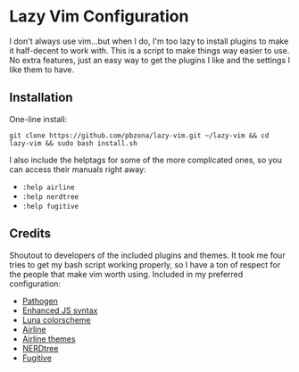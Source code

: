 # Lazy Vim Configuration

I don't always use vim...but when I do, I'm too lazy to install plugins to make
it half-decent to work with. This is a script to make things way easier to use.
No extra features, just an easy way to get the plugins I like and the settings
I like them to have.

## Installation

One-line install:

`git clone https://github.com/pbzona/lazy-vim.git ~/lazy-vim && cd lazy-vim && sudo bash install.sh`

I also include the helptags for some of the more complicated ones, so you can
access their manuals right away:

- `:help airline`
- `:help nerdtree`
- `:help fugitive`

## Credits  

Shoutout to developers of the included plugins and themes. It took me four
tries to get my bash script working properly, so I have a ton of respect for
the people that make vim worth using. Included in my preferred configuration:

- [Pathogen](https://github.com/tpope/vim-pathogen)
- [Enhanced JS syntax](https://github.com/pangloss/vim-javascript)
- [Luna colorscheme](https://github.com/notpratheek/vim-luna)
- [Airline](https://github.com/vim-airline/vim-airline)
- [Airline themes](https://github.com/vim-airline/vim-airline-themes)
- [NERDtree](https://github.com/scrooloose/nerdtree)
- [Fugitive](https://github.com/tpope/vim-fugitive)


